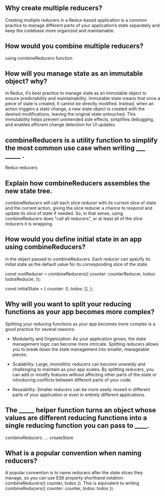 ## Why create multiple reducers?

Creating multiple reducers in a Redux-based application is a common practice to manage different parts of your application’s state separately and keep the codebase more organized and maintainable.

## How would you combine multiple reducers?
using combineReducers function


## How will you manage state as an immutable object? why?

In Redux, it’s best practice to manage state as an immutable object to ensure predictability and maintainability. Immutable state means that once a piece of state is created, it cannot be directly modified. Instead, when an action triggers a state change, a new state object is created with the desired modifications, leaving the original state untouched. This immutability helps prevent unintended side effects, simplifies debugging, and enables efficient change detection for UI updates.


## combineReducers is a utility function to simplify the most common use case when writing ___ _____ .

Redux reducers

## Explain how combineReducers assembles the new state tree.

combineReducers will call each slice reducer with its current slice of state and the current action, giving the slice reducer a chance to respond and update its slice of state if needed. So, in that sense, using combineReducers does "call all reducers", or at least all of the slice reducers it is wrapping.

## How would you define initial state in an app using combineReducers?

in the object passed to combineReducers. Each reducer can specify its initial state as the default value for its corresponding slice of the state. 

const rootReducer = combineReducers({
  counter: counterReducer,
  todos: todosReducer,
});

const initialState = {
  counter: 0,
  todos: [],
};


## Why will you want to split your reducing functions as your app becomes more complex?

Splitting your reducing functions as your app becomes more complex is a good practice for several reasons:

- Modularity and Organization: As your application grows, the state management logic can become more intricate. Splitting reducers allows you to break down the state management into smaller, manageable pieces.

- Scalability: Large, monolithic reducers can become unwieldy and challenging to maintain as your app scales. By splitting reducers, you can add or modify features without affecting other parts of the state or introducing conflicts between different parts of your code. 

- Reusability: Smaller reducers can be more easily reused in different parts of your application or even in entirely different applications. 



## The _____ helper function turns an object whose values are different reducing functions into a single reducing function you can pass to ____.

combineReducers .... createStore


## What is a popular convention when naming reducers?

A popular convention is to name reducers after the state slices they manage, so you can use ES6 property shorthand notation: combineReducers({ counter, todos }). This is equivalent to writing combineReducers({ counter: counter, todos: todos }).
